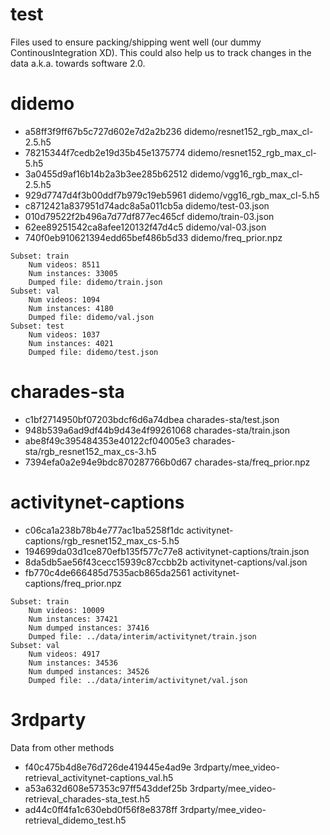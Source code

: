 # test

Files used to ensure packing/shipping went well (our dummy ContinousIntegration XD). This could also help us to track changes in the data a.k.a. towards software 2.0.

# didemo

- a58ff3f9ff67b5c727d602e7d2a2b236  didemo/resnet152_rgb_max_cl-2.5.h5
- 78215344f7cedb2e19d35b45e1375774  didemo/resnet152_rgb_max_cl-5.h5
- 3a0455d9af16b14b2a3b3ee285b62512  didemo/vgg16_rgb_max_cl-2.5.h5
- 929d7747d4f3b00ddf7b979c19eb5961  didemo/vgg16_rgb_max_cl-5.h5
- c8712421a837951d74adc8a5a011cb5a  didemo/test-03.json
- 010d79522f2b496a7d77df877ec465cf  didemo/train-03.json
- 62ee89251542ca8afee120132f47d4c5  didemo/val-03.json
- 740f0eb910621394edd65bef486b5d33  didemo/freq_prior.npz

```
Subset: train
	Num videos: 8511
	Num instances: 33005
	Dumped file: didemo/train.json
Subset: val
	Num videos: 1094
	Num instances: 4180
	Dumped file: didemo/val.json
Subset: test
	Num videos: 1037
	Num instances: 4021
	Dumped file: didemo/test.json
```

# charades-sta

- c1bf2714950bf07203bdcf6d6a74dbea  charades-sta/test.json
- 948b539a6ad9df44b9d43e4f99261068  charades-sta/train.json
- abe8f49c395484353e40122cf04005e3  charades-sta/rgb_resnet152_max_cs-3.h5
- 7394efa0a2e94e9bdc870287766b0d67  charades-sta/freq_prior.npz

# activitynet-captions

- c06ca1a238b78b4e777ac1ba5258f1dc  activitynet-captions/rgb_resnet152_max_cs-5.h5
- 194699da03d1ce870efb135f577c77e8  activitynet-captions/train.json
- 8da5db5ae56f43cecc15939c87ccbb2b  activitynet-captions/val.json
- fb770c4de666485d7535acb865da2561  activitynet-captions/freq_prior.npz

```
Subset: train
    Num videos: 10009
    Num instances: 37421
    Num dumped instances: 37416
    Dumped file: ../data/interim/activitynet/train.json
Subset: val
    Num videos: 4917
    Num instances: 34536
    Num dumped instances: 34526
    Dumped file: ../data/interim/activitynet/val.json
```

# 3rdparty

Data from other methods

- f40c475b4d8e76d726de419445e4ad9e  3rdparty/mee_video-retrieval_activitynet-captions_val.h5
- a53a632d608e57353c97ff543ddef25b  3rdparty/mee_video-retrieval_charades-sta_test.h5
- ad44c0ff4fa1c630ebd0f56f8e8378ff  3rdparty/mee_video-retrieval_didemo_test.h5